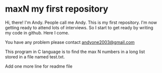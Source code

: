 maxN my first repository
=============

Hi, there!
I'm Andy.
People call me Andy.
This is my first repository.
I'm now getting ready to attend lots of interviews.
So I start to get ready by writing my code in github.
Here I come.

You have any problem please contact andyone2003@gmail.com

This program in C language is to find the max N numbers in a long list stored in a file named test.txt.

Add one more line for readme file
